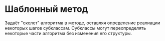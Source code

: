 # Шаблонный метод
Задаёт "скелет" алгоритма в методе, оставляя определение реалиации некоторых шагов субклассам. Субклассы могут переопределять некоторые части алгоритма без изменения его структуры.
